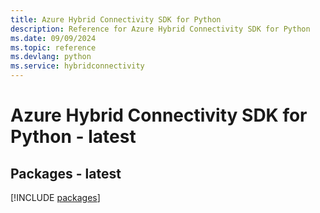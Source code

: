 ```yaml
---
title: Azure Hybrid Connectivity SDK for Python
description: Reference for Azure Hybrid Connectivity SDK for Python
ms.date: 09/09/2024
ms.topic: reference
ms.devlang: python
ms.service: hybridconnectivity
---
```

# Azure Hybrid Connectivity SDK for Python - latest
## Packages - latest
[!INCLUDE [packages](hybrid-connectivity-index.md)]